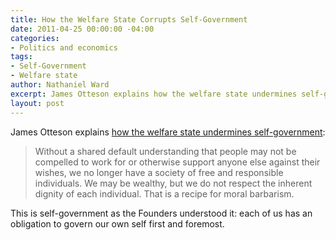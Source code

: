 ```yaml
---
title: How the Welfare State Corrupts Self-Government
date: 2011-04-25 00:00:00 -04:00
categories:
- Politics and economics
tags:
- Self-Government
- Welfare state
author: Nathaniel Ward
excerpt: James Otteson explains how the welfare state undermines self-government.
layout: post
---
```


James Otteson explains [how the welfare state undermines self-government][1]:

> Without a shared default understanding that people may not be compelled to work for or otherwise support anyone else against their wishes, we no longer have a society of free and responsible individuals. We may be wealthy, but we do not respect the inherent dignity of each individual. That is a recipe for moral barbarism.

This is self-government as the Founders understood it: each of us has an obligation to govern our own self first and foremost.

 [1]: http://www.forbes.com/2011/04/25/welfare-labor-immoral.html